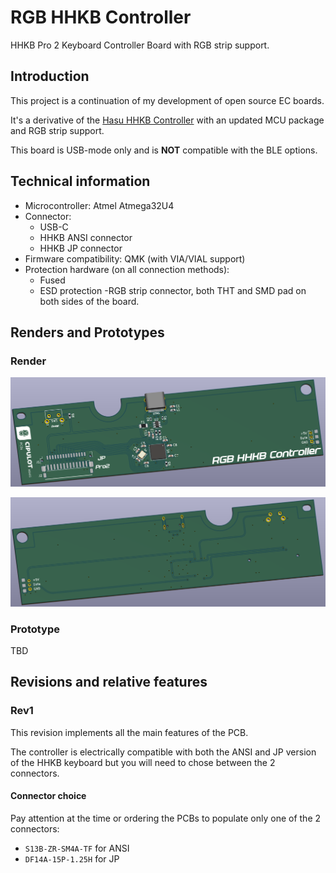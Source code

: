 # RGB HHKB Controller

 HHKB Pro 2 Keyboard Controller Board with RGB strip support.

## Introduction

This project is a continuation of my development of open source EC boards.

It's a derivative of the [Hasu HHKB Controller](https://github.com/tmk/HHKB_controller) with an updated MCU package and RGB strip support.

This board is USB-mode only and is **NOT** compatible with the BLE options.

## Technical information

- Microcontroller: Atmel Atmega32U4
- Connector:
    * USB-C
    * HHKB ANSI connector
    * HHKB JP connector
- Firmware compatibility: QMK (with VIA/VIAL support)
- Protection hardware (on all connection methods):
  * Fused
  * ESD protection
-RGB strip connector, both THT and SMD pad on both sides of the board.

## Renders and Prototypes

### Render

![PCB Front Render](/Assets/PCB_render_front.png)

![PCB Back Render](/Assets/PCB_render_back.png)

### Prototype

TBD

## Revisions and relative features

### Rev1

This revision implements all the main features of the PCB.

The controller is electrically compatible with both the ANSI and JP version of the HHKB keyboard but you will need to chose between the 2 connectors.

#### Connector choice

Pay attention at the time or ordering the PCBs to populate only one of the 2 connectors:
  * `S13B-ZR-SM4A-TF` for ANSI
  * `DF14A-15P-1.25H` for JP
